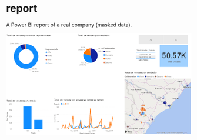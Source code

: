 # report
A Power BI report of a real company (masked data).

[![PowerBI](https://raw.githubusercontent.com/dallasferraz/report/master/print.png)](https://app.powerbi.com/view?r=eyJrIjoiYWY0OTM5M2UtMDQ4MC00ZTlhLTg3YzYtN2U4ZjkyMTVlOTk2IiwidCI6ImUyZjc3ZDAwLTAxNjMtNGNmNi05MmIwLTQ4NGJhZmY5ZGY3ZCJ9)